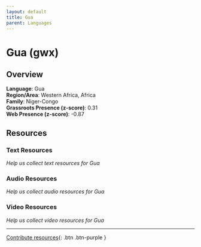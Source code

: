 ```yaml
---
layout: default
title: Gua
parent: Languages
---
```


# Gua (gwx)

## Overview

**Language**: Gua  
**Region/Area**: Western Africa, Africa  
**Family**: Niger-Congo  
**Grassroots Presence (z-score)**: 0.31  
**Web Presence (z-score)**: -0.87  

## Resources

### Text Resources
*Help us collect text resources for Gua*

### Audio Resources
*Help us collect audio resources for Gua*

### Video Resources
*Help us collect video resources for Gua*

---

[Contribute resources](https://forms.office.com/e/1SfLJx3u1r){: .btn .btn-purple }
